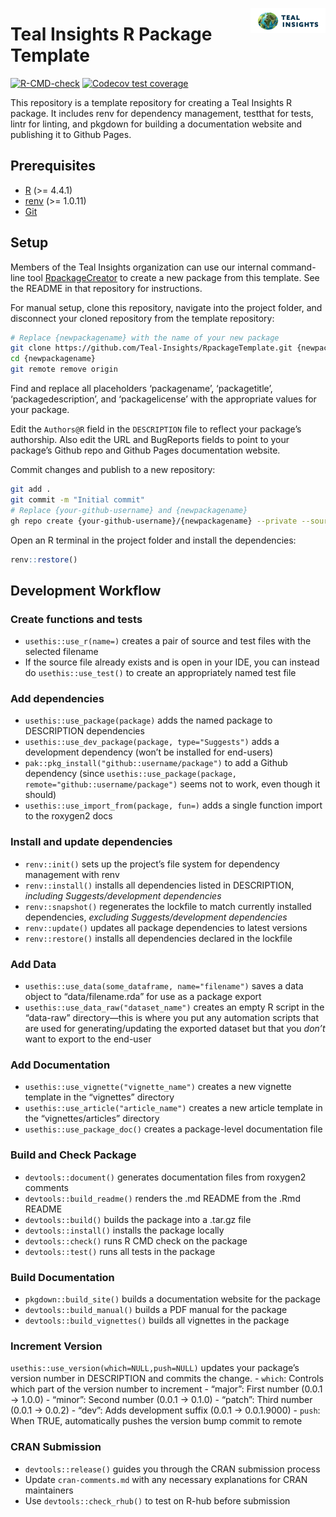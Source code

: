 
<a href="https://teal-insights.github.io/packagename"><img src="man/figures/logo.png" align="right" height="40" alt="packagename website" /></a>

# Teal Insights R Package Template

<!-- badges: start -->

[![R-CMD-check](https://github.com/Teal-Insights/RpackageTemplate/actions/workflows/R-CMD-check.yaml/badge.svg)](https://github.com/Teal-Insights/RpackageTemplate/actions/workflows/R-CMD-check.yaml)
[![Codecov test
coverage](https://codecov.io/gh/Teal-Insights/RpackageTemplate/graph/badge.svg)](https://app.codecov.io/gh/Teal-Insights/RpackageTemplate)
<!-- badges: end -->

This repository is a template repository for creating a Teal Insights R
package. It includes renv for dependency management, testthat for tests,
lintr for linting, and pkgdown for building a documentation website and
publishing it to Github Pages.

## Prerequisites

- [R](https://www.r-project.org/) (\>= 4.4.1)
- [renv](https://rstudio.github.io/renv/articles/renv.html) (\>= 1.0.11)
- [Git](https://git-scm.com/)

## Setup

Members of the Teal Insights organization can use our internal
command-line tool
[RpackageCreator](https://github.com/Teal-Insights/RpackageCreator) to
create a new package from this template. See the README in that
repository for instructions.

For manual setup, clone this repository, navigate into the project
folder, and disconnect your cloned repository from the template
repository:

``` bash
# Replace {newpackagename} with the name of your new package
git clone https://github.com/Teal-Insights/RpackageTemplate.git {newpackagename}
cd {newpackagename}
git remote remove origin
```

Find and replace all placeholders ‘packagename’, ‘packagetitle’,
‘packagedescription’, and ‘packagelicense’ with the appropriate values
for your package.

Edit the `Authors@R` field in the `DESCRIPTION` file to reflect your
package’s authorship. Also edit the URL and BugReports fields to point
to your package’s Github repo and Github Pages documentation website.

Commit changes and publish to a new repository:

``` bash
git add .
git commit -m "Initial commit"
# Replace {your-github-username} and {newpackagename}
gh repo create {your-github-username}/{newpackagename} --private --source=. --push
```

Open an R terminal in the project folder and install the dependencies:

``` r
renv::restore()
```

## Development Workflow

### Create functions and tests

- `usethis::use_r(name=)` creates a pair of source and test files with
  the selected filename
- If the source file already exists and is open in your IDE, you can
  instead do `usethis::use_test()` to create an appropriately named test
  file

### Add dependencies

- `usethis::use_package(package)` adds the named package to DESCRIPTION
  dependencies
- `usethis::use_dev_package(package, type="Suggests")` adds a
  development dependency (won’t be installed for end-users)
- `pak::pkg_install("github::username/package")` to add a Github
  dependency (since
  `usethis::use_package(package, remote="github::username/package")`
  seems not to work, even though it should)
- `usethis::use_import_from(package, fun=)` adds a single function
  import to the roxygen2 docs

### Install and update dependencies

- `renv::init()` sets up the project’s file system for dependency
  management with renv
- `renv::install()` installs all dependencies listed in DESCRIPTION,
  *including Suggests/development dependencies*
- `renv::snapshot()` regenerates the lockfile to match currently
  installed dependencies, *excluding Suggests/development dependencies*
- `renv::update()` updates all package dependencies to latest versions
- `renv::restore()` installs all dependencies declared in the lockfile

### Add Data

- `usethis::use_data(some_dataframe, name="filename")` saves a data
  object to “data/filename.rda” for use as a package export
- `usethis::use_data_raw("dataset_name")` creates an empty R script in
  the “data-raw” directory—this is where you put any automation scripts
  that are used for generating/updating the exported dataset but that
  you *don’t* want to export to the end-user

### Add Documentation

- `usethis::use_vignette("vignette_name")` creates a new vignette
  template in the “vignettes” directory
- `usethis::use_article("article_name")` creates a new article template
  in the “vignettes/articles” directory
- `usethis::use_package_doc()` creates a package-level documentation
  file

### Build and Check Package

- `devtools::document()` generates documentation files from roxygen2
  comments
- `devtools::build_readme()` renders the .md README from the .Rmd README
- `devtools::build()` builds the package into a .tar.gz file
- `devtools::install()` installs the package locally
- `devtools::check()` runs R CMD check on the package
- `devtools::test()` runs all tests in the package

### Build Documentation

- `pkgdown::build_site()` builds a documentation website for the package
- `devtools::build_manual()` builds a PDF manual for the package
- `devtools::build_vignettes()` builds all vignettes in the package

### Increment Version

`usethis::use_version(which=NULL,push=NULL)` updates your package’s
version number in DESCRIPTION and commits the change. - `which`:
Controls which part of the version number to increment - “major”: First
number (0.0.1 -\> 1.0.0) - “minor”: Second number (0.0.1 -\> 0.1.0) -
“patch”: Third number (0.0.1 -\> 0.0.2) - “dev”: Adds development suffix
(0.0.1 -\> 0.0.1.9000) - `push`: When TRUE, automatically pushes the
version bump commit to remote

### CRAN Submission

- `devtools::release()` guides you through the CRAN submission process
- Update `cran-comments.md` with any necessary explanations for CRAN
  maintainers
- Use `devtools::check_rhub()` to test on R-hub before submission
